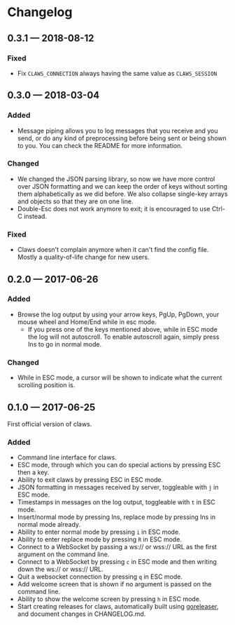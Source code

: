 # Changelog

## 0.3.1 — 2018-08-12

### Fixed

- Fix `CLAWS_CONNECTION` always having the same value as `CLAWS_SESSION`

## 0.3.0 — 2018-03-04

### Added

- Message piping allows you to log messages that you receive and you send, or do any kind of preprocessing before being sent or being shown to you. You can check the README for more information.

### Changed

- We changed the JSON parsing library, so now we have more control over JSON formatting and we can keep the order of keys without sorting them alphabetically as we did before. We also collapse single-key arrays and objects so that they are on one line.
- Double-Esc does not work anymore to exit; it is encouraged to use Ctrl-C instead.

### Fixed

- Claws doesn't complain anymore when it can't find the config file. Mostly a quality-of-life change for new users.

## 0.2.0 — 2017-06-26

### Added

- Browse the log output by using your arrow keys, PgUp, PgDown, your mouse wheel and Home/End while in esc mode.
  - If you press one of the keys mentioned above, while in ESC mode the log will not autoscroll. To enable autoscroll again, simply press Ins to go in normal mode.

### Changed

- While in ESC mode, a cursor will be shown to indicate what the current scrolling position is.

## 0.1.0 — 2017-06-25

First official version of claws.

### Added

- Command line interface for claws.
- ESC mode, through which you can do special actions by pressing ESC then a key.
- Ability to exit claws by pressing ESC in ESC mode.
- JSON formatting in messages received by server, toggleable with `j` in ESC mode.
- Timestamps in messages on the log output, toggleable with `t` in ESC mode.
- Insert/normal mode by pressing Ins, replace mode by pressing Ins in normal mode already.
- Ability to enter normal mode by pressing `i` in ESC mode.
- Ability to enter replace mode by pressing `R` in ESC mode.
- Connect to a WebSocket by passing a ws:// or wss:// URL as the first argument on the command line.
- Connect to a WebSocket by pressing `c` in ESC mode and then writing down the ws:// or wss:// URL.
- Quit a websocket connection by pressing `q` in ESC mode.
- Add welcome screen that is shown if no argument is passed on the command line.
- Ability to show the welcome screen by pressing `h` in ESC mode.
- Start creating releases for claws, automatically built using [goreleaser](https://github.com/goreleaser/goreleaser), and document changes in CHANGELOG.md.

